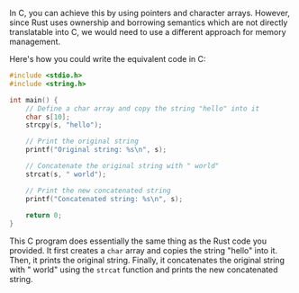 In C, you can achieve this by using pointers and character arrays. However, since Rust uses ownership and borrowing semantics which are not directly translatable into C, we would need to use a different approach for memory management.

Here's how you could write the equivalent code in C:

```c
#include <stdio.h>
#include <string.h>

int main() {
    // Define a char array and copy the string "hello" into it
    char s[10];
    strcpy(s, "hello");

    // Print the original string
    printf("Original string: %s\n", s);

    // Concatenate the original string with " world"
    strcat(s, " world");

    // Print the new concatenated string
    printf("Concatenated string: %s\n", s);
    
    return 0;
}
```

This C program does essentially the same thing as the Rust code you provided. It first creates a `char` array and copies the string "hello" into it. Then, it prints the original string. Finally, it concatenates the original string with " world" using the `strcat` function and prints the new concatenated string.

